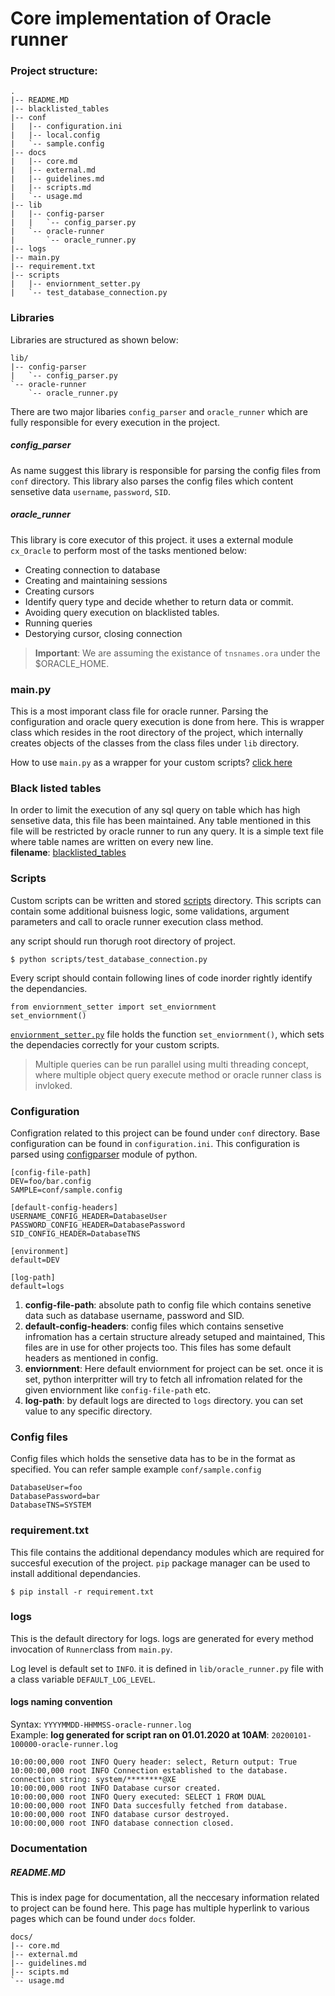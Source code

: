 # Core implementation of Oracle runner
### Project structure:
```
.
|-- README.MD
|-- blacklisted_tables
|-- conf
|   |-- configuration.ini
|   |-- local.config
|   `-- sample.config
|-- docs
|   |-- core.md
|   |-- external.md
|   |-- guidelines.md
|   |-- scripts.md
|   `-- usage.md
|-- lib
|   |-- config-parser
|   |   `-- config_parser.py
|   `-- oracle-runner
|       `-- oracle_runner.py
|-- logs
|-- main.py
|-- requirement.txt
|-- scripts
|   |-- enviornment_setter.py
|   `-- test_database_connection.py
```
### Libraries
Libraries are structured as shown below:
```
lib/
|-- config-parser
|   `-- config_parser.py
`-- oracle-runner
    `-- oracle_runner.py
```
There are two major libaries `config_parser` and `oracle_runner` which are fully responsible for every execution in the project.

##### config_parser
As name suggest this library is responsible for parsing the config files from `conf` directory. This library also parses the config files which content sensetive data `username`, `password`, `SID`.

##### oracle_runner
This library is core executor of this project. it uses a external module `cx_Oracle` to perform most of the tasks mentioned below: 
* Creating connection to database
* Creating and maintaining sessions 
* Creating cursors 
* Identify query type and decide whether to return data or commit.
* Avoiding query execution on blacklisted tables.
* Running queries
* Destorying cursor, closing connection

> **Important**: We are assuming the existance of `tnsnames.ora` under the $ORACLE_HOME.

### main.py
This is a most imporant class file for oracle runner. Parsing the configuration and oracle query execution is done from here. This is wrapper class which resides in the root directory of the project, which internally creates objects of the classes from the class files under `lib` directory.

How to use `main.py` as a wrapper for your custom scripts? [click here](usage.md)

### Black listed tables
In order to limit the execution of any sql query on table which has high sensetive data, this file has been maintained. Any table mentioned in this file will be restricted by oracle runner to run any query. It is a simple text file where table names are written on every new line.     
**filename**: [blacklisted_tables](../blacklisted_tables)

### Scripts
Custom scripts can be written and stored [scripts](../scripts/) directory. This scripts can contain some additional buisness logic, some validations, argument parameters and call to oracle runner execution class method.

any script should run thorugh root directory of project.
```
$ python scripts/test_database_connection.py
```

Every script should contain following lines of code inorder rightly identify the dependancies.
```
from enviornment_setter import set_enviornment
set_enviornment()
```
[`enviornment_setter.py`](../scripts/enviornment_setter.py) file holds the function `set_enviornment()`, which sets the dependacies correctly for your custom scripts.

> Multiple queries can be run parallel using multi threading concept, where multiple object query execute method or oracle runner class is invloked.

### Configuration
Configration related to this project can be found under `conf` directory. Base configuration can be found in `configuration.ini`. This configuration is parsed using [configparser](https://docs.python.org/3/library/configparser.html) module of python.

```
[config-file-path]
DEV=foo/bar.config
SAMPLE=conf/sample.config

[default-config-headers]
USERNAME_CONFIG_HEADER=DatabaseUser
PASSWORD_CONFIG_HEADER=DatabasePassword
SID_CONFIG_HEADER=DatabaseTNS

[environment]
default=DEV

[log-path]
default=logs
```
1. **config-file-path**:  absolute path to config file which contains senetive data such as database username, password and SID.
2. **default-config-headers**: config files which contains sensetive infromation has a certain structure already setuped and maintained, This files are in use for other projects too. This files has some default headers as mentioned in config.
3. **enviornment**: Here default enviornment for project can be set. once it is set, python interpritter will try to fetch all infromation related for the given enviornment like `config-file-path` etc.
4. **log-path**: by default logs are directed to `logs` directory. you can set value to any specific directory.

### Config files
Config files which holds the sensetive data has to be in the format as specified. You can refer sample example `conf/sample.config`
```
DatabaseUser=foo
DatabasePassword=bar
DatabaseTNS=SYSTEM
```


### requirement.txt
This file contains the additional dependancy modules which are required for succesful execution of the project. `pip` package manager can be used to install additional dependancies.
```
$ pip install -r requirement.txt
```

### logs
This is the default directory for logs. logs are generated for every method invocation of `Runner`class from `main.py`.

Log level is default set to `INFO`. it is defined in `lib/oracle_runner.py` file with a class variable `DEFAULT_LOG_LEVEL`.
#### logs naming convention       
Syntax: `YYYYMMDD-HHMMSS-oracle-runner.log`   
Example: **log generated for script ran on 01.01.2020 at 10AM**: `20200101-100000-oracle-runner.log`

```
10:00:00,000 root INFO Query header: select, Return output: True
10:00:00,000 root INFO Connection established to the database. connection string: system/********@XE
10:00:00,000 root INFO Database cursor created.
10:00:00,000 root INFO Query executed: SELECT 1 FROM DUAL
10:00:00,000 root INFO Data succesfully fetched from database.
10:00:00,000 root INFO database cursor destroyed.
10:00:00,000 root INFO database connection closed.

```

### Documentation
##### README.MD
This is index page for documentation, all the neccesary information related to project can be found here. This page has multiple hyperlink to various pages which can be found under `docs` folder.
```
docs/
|-- core.md
|-- external.md
|-- guidelines.md
|-- scipts.md
`-- usage.md
```